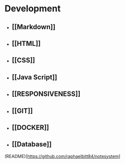 # Development

- ## [[Markdown]]
- ## [[HTML]]
- ## [[CSS]] 
- ## [[Java Script]]
- ## [[RESPONSIVENESS]]
- ## [[GIT]]
- ## [[DOCKER]]
- ## [[Database]]


(README)[https://github.com/raphaelbitt84/notesystem]



